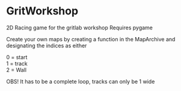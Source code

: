 # GritWorkshop

2D Racing game for the gritlab workshop
Requires pygame


Create your own maps by creating a function in the MapArchive and designating the indices as either 

0 = start  
1 = track  
2 = Wall 

OBS! It has to be a complete loop, tracks can only be 1 wide

